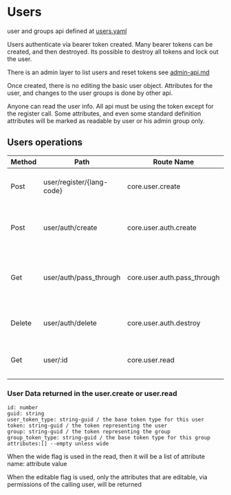 # Users

user and groups api defined at [users.yaml](../../../api-docs/users.yaml)


Users authenticate via bearer token created. Many bearer tokens can be created, and then destroyed. Its possible to destroy all tokens and lock out the user.


There is an admin layer to list users and reset tokens see [admin-api.md](admin-api.md)

Once created, there is no editing the basic user object. Attributes for the user, and changes to the user groups is done by other api.

Anyone can read the user info. All api must be using the token except for the register call.
Some attributes, and even some standard definition attributes will be marked as readable by user or his admin group only.

## Users operations

| Method | Path                      | Route Name                  | Description                                         | Args                                  | Notes                             |
|--------|---------------------------|-----------------------------|-----------------------------------------------------|---------------------------------------|-----------------------------------|
| Post   | user/register/{lang-code} | core.user.create            | Makes a new user, puts the username in the aliases  | username (must be unique)             | returns a bearer token            |
| Post   | user/auth/create          | core.user.auth.create       | makes a new bearer token for the authenticated user | optional pass through data to store   |                                   |
| Get    | user/auth/pass_through    | core.user.auth.pass_through | makes a new bearer token for the authenticated user |                                       | uses the log in token to get data |
| Delete | user/auth/delete          | core.user.auth.destroy      | Deletes the token being used in this call           |                                       | cannot delete last token          |
| Get    | user/:id                  | core.user.read              | Shows the user information                          | optional wide flag to show attributes |                                   |

### User Data returned in the user.create or user.read

    id: number
    guid: string 
    user_token_type: string-guid / the base token type for this user
    token: string-guid / the token representing the user
    group: string-guid / the token representing the group
    group_token_type: string-guid / the base token type for this group
    attributes:[] --empty unless wide

When the wide flag is used in the read, then it will be a list of attribute name: attribute value

When the editable flag is used, only the attributes that are editable, via permissions of the calling user, will be returned